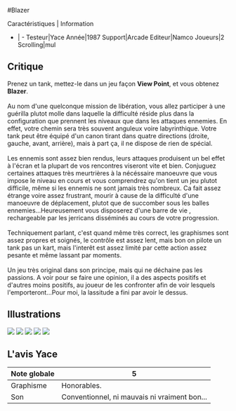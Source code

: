 #Blazer

Caractéristiques | Information
- | -
Testeur|Yace
Année|1987
Support|Arcade
Editeur|Namco
Joueurs|2
Scrolling|mul

## Critique
Prenez un tank, mettez-le dans un jeu façon <b>View Point</b>, et vous obtenez <b>Blazer</b>.<br/><br/>Au nom d'une quelconque mission de libération, vous allez participer à une guérilla plutot molle dans laquelle la difficulté réside plus dans la configuration que prennent les niveaux que dans les attaques ennemies. En effet, votre chemin sera très souvent anguleux voire labyrinthique. Votre tank peut être équipé d'un canon tirant dans quatre directions (droite, gauche, avant, arrière), mais à part ça, il ne dispose de rien de spécial.<br/><br/>Les ennemis sont assez bien rendus, leurs attaques produisent un bel effet à l'écran et la plupart de vos rencontres  viseront vite et bien. Conjuguez certaines attaques très meurtrières à la nécéssaire manoeuvre que vous impose le niveau en cours et vous comprendrez qu'on tient un jeu plutot difficile, même si les ennemis ne sont jamais très nombreux. Ca fait assez étrange voire assez frustrant, mourir à cause de la difficulté d'une manoeuvre de déplacement, plutot que de succomber sous les balles ennemies...Heureusement vous disposerez d'une barre de vie , rechargeable par les jerricans disséminés au cours de votre progression.<br/><br/>Techniquement parlant, c'est quand même très correct, les graphismes sont assez propres et soignés, le contrôle est assez lent, mais bon on pilote un tank pas un kart, mais l'interêt est assez limité par cette action  assez pesante et même lassant par moments.<br/><br/>Un jeu très original dans son principe, mais qui ne déchaine pas les passions. A voir pour se faire une opinion, il a des aspects positifs et d'autres moins positifs, au joueur de les confronter afin de voir lesquels l'emporteront...Pour moi, la lassitude a fini par avoir le dessus.

## Illustrations
![](http://www.shmup.com/images/thumbs/img_fiche_1_973.png)
![](http://www.shmup.com/images/thumbs/img_fiche_2_973.png)
![](http://www.shmup.com/images/thumbs/img_fiche_3_973.png)
![](http://www.shmup.com/images/thumbs/)
![](http://www.shmup.com/images/thumbs/)

## L'avis Yace
Note globale|5
-|-
Graphisme|Honorables.
Son|Conventionnel, ni mauvais ni vraiment bon...
